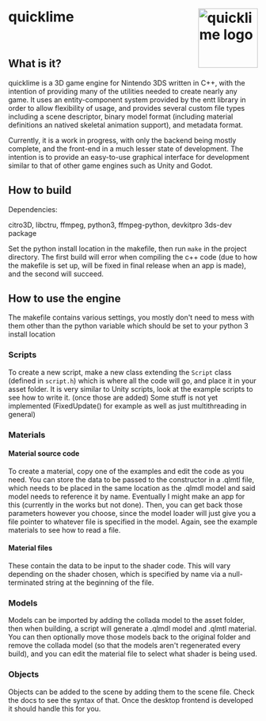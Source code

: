 # quicklime <img src="https://github.com/Squareheron942/quicklime/assets/82814680/7ebc38b2-f0a1-424c-8a5c-a55221204f53" alt="quicklime logo" width="120" height="120" align="right">
<br/>

## What is it?

quicklime is a 3D game engine for Nintendo 3DS written in C++, with the intention of providing many of the utilities needed to create nearly any game. It uses an entity-component system provided by the entt library in order to allow flexibility of usage, and provides several custom file types including a scene descriptor, binary model format (including material definitions an natived skeletal animation support), and metadata format.

Currently, it is a work in progress, with only the backend being mostly complete, and the front-end in a much lesser state of development. The intention is to provide an easy-to-use graphical interface for development similar to that of other game engines such as Unity and Godot.

## How to build

Dependencies:

citro3D, libctru, ffmpeg, python3, ffmpeg-python, devkitpro 3ds-dev package

Set the python install location in the makefile, then run `make` in the project directory. The first build will error when compiling the c++ code (due to how the makefile is set up, will be fixed in final release when an app is made), and the second will succeed.

## How to use the engine

The makefile contains various settings, you mostly don't need to mess with them other than the python variable which should be set to your python 3 install location


### Scripts
To create a new script, make a new class extending the `Script` class (defined in `script.h`) which is where all the code will go, and place it in your asset folder.
It is very similar to Unity scripts, look at the example scripts to see how to write it. (once those are added)
Some stuff is not yet implemented (FixedUpdate() for example as well as just multithreading in general)

### Materials

#### Material source code
To create a material, copy one of the examples and edit the code as you need.
You can store the data to be passed to the constructor in a .qlmtl file, which needs to be placed in the same location as the .qlmdl model and said model needs to reference it by name.
Eventually I might make an app for this (currently in the works but not done). Then, you can get back those parameters however you choose, since the model loader will just give you a file pointer to whatever file is specified in the model. 
Again, see the example materials to see how to read a file.

#### Material files
These contain the data to be input to the shader code. This will vary depending on the shader chosen, which is specified by name via a null-terminated string at the beginning of the file.

### Models

Models can be imported by adding the collada model to the asset folder, then when building, a script will generate a .qlmdl model and .qlmtl material. You can then optionally move those models back to the original folder and remove the collada model (so that the models aren't regenerated every build), and you can edit the material file to select what shader is being used. 

### Objects

Objects can be added to the scene by adding them to the scene file. Check the docs to see the syntax of that. Once the desktop frontend is developed it should handle this for you.
